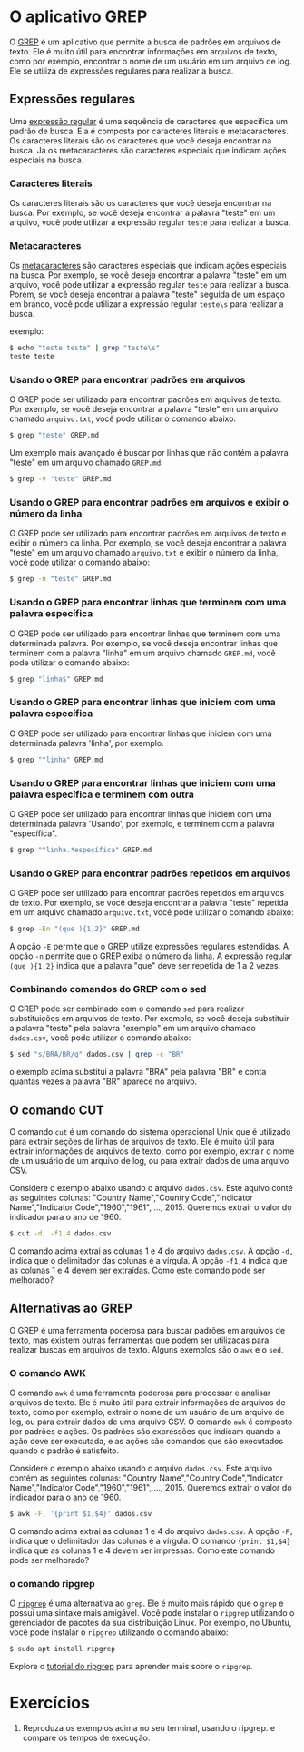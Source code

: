 # O aplicativo GREP
O [GREP](https://en.wikipedia.org/wiki/Grep) é um aplicativo que permite a busca de padrões em arquivos de texto. Ele é muito útil para encontrar informações em arquivos de texto, como por exemplo, encontrar o nome de um usuário em um arquivo de log. Ele se utiliza de expressões regulares para realizar a busca.

## Expressões regulares
Uma [expressão regular](https://en.wikipedia.org/wiki/Regular_expression) é uma sequência de caracteres que especifica um padrão de busca. Ela é composta por caracteres literais e metacaracteres. Os caracteres literais são os caracteres que você deseja encontrar na busca. Já os metacaracteres são caracteres especiais que indicam ações especiais na busca.

### Caracteres literais
Os caracteres literais são os caracteres que você deseja encontrar na busca. Por exemplo, se você deseja encontrar a palavra "teste" em um arquivo, você pode utilizar a expressão regular `teste` para realizar a busca.

### Metacaracteres
Os [metacaracteres](https://en.wikipedia.org/wiki/Metacharacter) são caracteres especiais que indicam ações especiais na busca. Por exemplo, se você deseja encontrar a palavra "teste" em um arquivo, você pode utilizar a expressão regular `teste` para realizar a busca. Porém, se você deseja encontrar a palavra "teste" seguida de um espaço em branco, você pode utilizar a expressão regular `teste\s` para realizar a busca.

exemplo:
```bash
$ echo "teste teste" | grep "teste\s"
teste teste
```

### Usando o GREP para encontrar padrões em arquivos
O GREP pode ser utilizado para encontrar padrões em arquivos de texto. Por exemplo, se você deseja encontrar a palavra "teste" em um arquivo chamado `arquivo.txt`, você pode utilizar o comando abaixo:
```bash
$ grep "teste" GREP.md
```
Um exemplo mais avançado é buscar por linhas que não contém a palavra "teste" em um arquivo chamado `GREP.md`:
```bash
$ grep -v "teste" GREP.md
```

### Usando o GREP para encontrar padrões em arquivos e exibir o número da linha
O GREP pode ser utilizado para encontrar padrões em arquivos de texto e exibir o número da linha. Por exemplo, se você deseja encontrar a palavra "teste" em um arquivo chamado `arquivo.txt` e exibir o número da linha, você pode utilizar o comando abaixo:
```bash
$ grep -n "teste" GREP.md
```

### Usando o GREP para encontrar linhas que terminem com uma palavra específica
O GREP pode ser utilizado para encontrar linhas que terminem com uma determinada palavra. Por exemplo, se você deseja encontrar linhas que terminem com a palavra "linha" em um arquivo chamado `GREP.md`, você pode utilizar o comando abaixo:
```bash
$ grep "linha$" GREP.md
```

### Usando o GREP para encontrar linhas que iniciem com uma palavra específica
O GREP pode ser utilizado para encontrar linhas que iniciem com uma determinada palavra 'linha', por exemplo. 
```bash
$ grep "^linha" GREP.md
```

### Usando o GREP para encontrar linhas que iniciem com uma palavra específica e terminem com outra
O GREP pode ser utilizado para encontrar linhas que iniciem com uma determinada palavra 'Usando', por exemplo, e terminem com a palavra "específica". 
```bash
$ grep "^linha.*específica" GREP.md
```

### Usando o GREP para encontrar padrões repetidos em arquivos
O GREP pode ser utilizado para encontrar padrões repetidos em arquivos de texto. Por exemplo, se você deseja encontrar a palavra "teste" repetida em um arquivo chamado `arquivo.txt`, você pode utilizar o comando abaixo:
```bash
$ grep -En "(que ){1,2}" GREP.md
```
A opção `-E` permite que o GREP utilize expressões regulares estendidas. A opção `-n` permite que o GREP exiba o número da linha. A expressão regular `(que ){1,2}` indica que a palavra "que" deve ser repetida de 1 a 2 vezes.

### Combinando comandos do GREP com o sed
O GREP pode ser combinado com o comando `sed` para realizar substituições em arquivos de texto. Por exemplo, se você deseja substituir a palavra "teste" pela palavra "exemplo" em um arquivo chamado `dados.csv`, você pode utilizar o comando abaixo:
```bash
$ sed "s/BRA/BR/g" dados.csv | grep -c "BR"
```
o exemplo acima substitui a palavra "BRA" pela palavra "BR" e conta quantas vezes a palavra "BR" aparece no arquivo.

## O comando CUT
O comando `cut` é um comando do sistema operacional Unix que é utilizado para extrair seções de linhas de arquivos de texto. Ele é muito útil para extrair informações de arquivos de texto, como por exemplo, extrair o nome de um usuário de um arquivo de log, ou para extrair dados de uma arquivo CSV. 

Considere o exemplo abaixo usando o arquivo `dados.csv`. Este aquivo conté as seguintes colunas: "Country Name","Country Code","Indicator Name","Indicator Code","1960","1961", ..., 2015. Queremos extrair o valor do indicador para o ano de 1960.
```bash
$ cut -d, -f1,4 dados.csv
```
O comando acima extrai as colunas 1 e 4 do arquivo `dados.csv`. A opção `-d,` indica que o delimitador das colunas é a vírgula. A opção `-f1,4` indica que as colunas 1 e 4 devem ser extraídas. Como este comando pode ser melhorado?

## Alternativas ao GREP
O GREP é uma ferramenta poderosa para buscar padrões em arquivos de texto, mas existem outras ferramentas que podem ser utilizadas para realizar buscas em arquivos de texto. Alguns exemplos são o `awk` e o `sed`.

### O comando AWK
O comando `awk` é uma ferramenta poderosa para processar e analisar arquivos de texto. Ele é muito útil para extrair informações de arquivos de texto, como por exemplo, extrair o nome de um usuário de um arquivo de log, ou para extrair dados de uma arquivo CSV. O comando `awk` é composto por padrões e ações. Os padrões são expressões que indicam quando a ação deve ser executada, e as ações são comandos que são executados quando o padrão é satisfeito.

Considere o exemplo abaixo usando o arquivo `dados.csv`. Este arquivo contém as seguintes colunas: "Country Name","Country Code","Indicator Name","Indicator Code","1960","1961", ..., 2015. Queremos extrair o valor do indicador para o ano de 1960.
```bash
$ awk -F, '{print $1,$4}' dados.csv
```
O comando acima extrai as colunas 1 e 4 do arquivo `dados.csv`. A opção `-F,` indica que o delimitador das colunas é a vírgula. O comando `{print $1,$4}` indica que as colunas 1 e 4 devem ser impressas. Como este comando pode ser melhorado?

### o comando ripgrep
O [`ripgrep`](https://github.com/burntsushi/ripgrep) é uma alternativa ao `grep`. Ele é muito mais rápido que o `grep` e possui uma sintaxe mais amigável. Você pode instalar o `ripgrep` utilizando o gerenciador de pacotes da sua distribuição Linux. Por exemplo, no Ubuntu, você pode instalar o `ripgrep` utilizando o comando abaixo:
```bash
$ sudo apt install ripgrep
```

Explore o [tutorial do ripgrep](https://codapi.org/try/ripgrep/) para aprender mais sobre o `ripgrep`.



# Exercícios
1. Reproduza os exemplos acima no seu terminal, usando o ripgrep. e compare os tempos de execução.